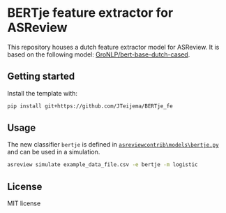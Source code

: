 # BERTje feature extractor for ASReview

This repository houses a dutch feature extractor model for ASReview. It is based on the following model: [GroNLP/bert-base-dutch-cased](https://huggingface.co/GroNLP/bert-base-dutch-cased).

## Getting started

Install the template with:

```bash
pip install git+https://github.com/JTeijema/BERTje_fe
```

## Usage

The new classifier `bertje` is defined in
[`asreviewcontrib\models\bertje.py`](asreviewcontrib\models\bertje.py) and can be used in a simulation.

```bash
asreview simulate example_data_file.csv -e bertje -m logistic
```

## License

MIT license
